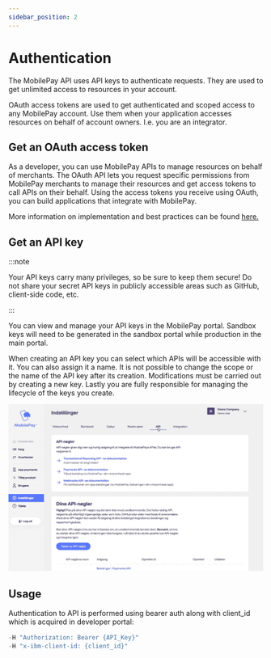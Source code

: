```yaml
---
sidebar_position: 2
---
```


# Authentication

The MobilePay API uses API keys to authenticate requests. They are used to get unlimited access to resources in your account.

OAuth access tokens are used to get authenticated and scoped access to any MobilePay account. Use them when your application accesses resources on behalf of account owners. I.e. you are an integrator.

## Get an OAuth access token

As a developer, you can use MobilePay APIs to manage resources on behalf of merchants. The OAuth API lets you request specific permissions from MobilePay merchants to manage their resources and get access tokens to call APIs on their behalf. Using the access tokens you receive using OAuth, you can build applications that integrate with MobilePay.

More information on implementation and best practices can be found [here.](https://developer.mobilepay.dk/developersupport/openid/)

## Get an API key

:::note

Your API keys carry many privileges, so be sure to keep them secure! Do not share your secret API keys in publicly accessible areas such as GitHub, client-side code, etc.

:::

You can view and manage your API keys in the MobilePay portal. Sandbox keys will need to be generated in the sandbox portal while production in the main portal.

When creating an API key you can select which APIs will be accessible with it. You can also assign it a name. It is not possible to change the scope or the name of the API key after its creation. Modifications must be carried out by creating a new key. Lastly you are fully responsible for managing the lifecycle of the keys you create.

![](/img/api-key.gif)

## Usage

Authentication to API is performed using bearer auth along with client_id which is acquired in developer portal:

```jsx
-H "Authorization: Bearer {API_Key}"
-H "x-ibm-client-id: {client_id}"
```
